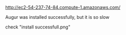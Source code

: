 http://ec2-54-237-74-84.compute-1.amazonaws.com/

Augur was installed successfully, but it is so slow

check "install successfull.png"
